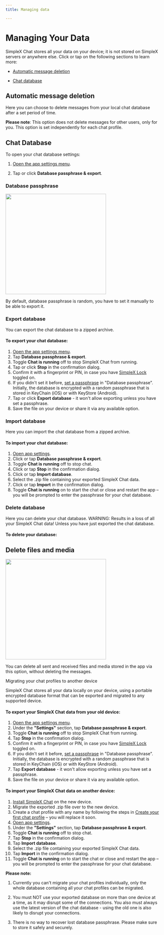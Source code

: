 ```yaml
---
title: Managing data

---
```


# Managing Your Data

SimpleX Chat stores all your data on your device; it is not stored on SimpleX servers or anywhere else. Click or tap on the following sections to learn more:

- [Automatic message deletion](#automatic-message-deletion)

- [Chat database](#chat-database)

## Automatic message deletion

Here you can choose to delete messages from your local chat database after a set period of time.

**Please note**: This option does not delete messages for other users, only for you. This option is set independently for each chat profile.

## Chat Database

To open your chat database settings:

1. [Open the app settings menu](./app-settings.md#opening-the-app-settings-menu).

2. Tap or click **Database passphrase & export**.

### Database passphrase

<img src="../../blog/images/20220928-passphrase.png" width="330">

By default, database passphrase is random, you have to set it manually to be able to export it.

### Export database

You can export the chat database to a zipped archive.

#### To export your chat database:

1. [Open the app settings menu](./app-settings.md#opening-the-app-settings-menu).
2. Tap **Database passphrase & export**.
3. Toggle **Chat is running** off to stop SimpleX Chat from running.
4. Tap or click **Stop** in the confirmation dialog.
5. Confirm it with a fingerprint or PIN, in case you have [SimpleX Lock](./app-settings.md#simplex-lock) toggled on.
6. If you didn't set it before, [set a passphrase](./managing-data.md#database-passphrase) in "Database passphrase". Initially, the database is encrypted with a random passphrase that is stored in KeyChain (iOS) or with KeyStore (Android).
7. Tap or click **Export database** - it won't allow exporting unless you have set a passphrase.
8. Save the file on your device or share it via any available option.

### Import database

Here you can import the chat database from a zipped archive.

#### To import your chat database:

1. [Open app settings](./app-settings.md#opening-app-settings).
2. Click or tap **Database passphrase & export**.
3. Toggle **Chat is running** off to stop chat.
4. Click or tap **Stop** in the confirmation dialog.
5. Click or tap **Import database**.
6. Select the .zip file containing your exported SimpleX Chat data.
7. Click or tap **Import** in the confirmation dialog.
8. Toggle **Chat is running** on to start the chat or close and restart the app – you will be prompted to enter the passphrase for your chat database.

### Delete database

Here you can delete your chat database. WARNING: Results in a loss of all your SimpleX Chat data! Unless you have just exported the chat database.

#### To delete your database:

## Delete files and media

<img src="../../blog/images/20220928-files-media.png" width="330">

You can delete all sent and received files and media stored in the app via this option, without deleting the messages.

Migrating your chat profiles to another device

SimpleX Chat stores all your data locally on your device, using a portable encrypted database format that can be exported and migrated to any supported device.

#### To export your SimpleX Chat data from your old device:

1. [Open the app settings menu](./app-settings.md#opening-the-app-settings-menu).
2. Under the **"Settings"** section, tap **Database passphrase & export**.
3. Toggle **Chat is running** off to stop SimpleX Chat from running.
4. Tap **Stop** in the confirmation dialog.
5. Confirm it with a fingerprint or PIN, in case you have [SimpleX Lock](./app-settings.md#simplex-lock) toggled on.
6. If you didn't set it before, [set a passphrase](./managing-data.md#database-passphrase) in "Database passphrase". Initially, the database is encrypted with a random passphrase that is stored in KeyChain (iOS) or with KeyStore (Android).
7. Tap **Export database** - it won't allow exporting unless you have set a passphrase.
8. Save the file on your device or share it via any available option.

#### To import your SimpleX Chat data on another device:

1. [Install SimpleX Chat](./README.md#install-simplex-chat) on the new device.
2. Migrate the exported .zip file over to the new device.
3. Create a chat profile with any name by following the steps in [Create your first chat profile](#create-your-first-chat-profile) – you will replace it soon.
4. [Open app settings](./app-settings.md#opening-app-settings).
5. Under the **"Settings"** section, tap **Database passphrase & export**.
6. Toggle **Chat is running** off to stop chat.
7. Tap **Stop** in the confirmation dialog.
8. Tap **Import database**.
9. Select the .zip file containing your exported SimpleX Chat data.
10. Tap **Import** in the confirmation dialog.
11. Toggle **Chat is running** on to start the chat or close and restart the app – you will be prompted to enter the passphrase for your chat database.

**Please note:**

1. Currently you can't migrate your chat profiles individually, only the whole database containing all your chat profiles can be migrated.

2. You must NOT use your exported database on more than one device at a time, as it may disrupt some of the connections. You also must always use the latest version of the chat database - using the old one is also likely to disrupt your connections.

3. There is no way to recover lost database passphrase. Please make sure to store it safely and securely.
